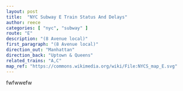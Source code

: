 ```yaml
---
layout: post
title:  "NYC Subway E Train Status And Delays"
author: reece
categories: [ "nyc", "subway" ]
route: "E"
description: "(8 Avenue local)"
first_paragraph: "(8 Avenue local)"
direction_out: "Manhattan"
direction_back: "Uptown & Queens"
related_trains: "A,C"
map_ref: "https://commons.wikimedia.org/wiki/File:NYCS_map_E.svg"
---
```


fwfwwefw
